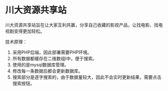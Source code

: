 # 川大资源共享站

川大资源共享站旨在让大家互利共赢，分享自己收藏的影视产品，让找电影、找电视剧变得更加轻松。

技术原理：
1. 采用PHP后端，因此部署需要PHP环境。
2. 所有数据都缓存在二维数组l中，便于搜索。
3. 使用的是mysql数据库管理。
4. 修改每一条数据后都会更新数据库。
5. 搜索部分是逐字搜索的，由于数据量较大，因此不会实时更新结果，需要点击搜索按钮。





